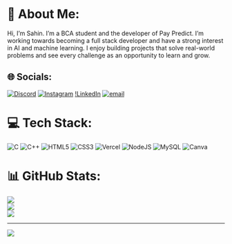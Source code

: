 # 💫 About Me:
Hi, I’m Sahin. I’m a BCA student and the developer of Pay Predict. I’m working towards becoming a full stack developer and have a strong interest in AI and machine learning. I enjoy building projects that solve real-world problems and see every challenge as an opportunity to learn and grow. 


## 🌐 Socials:
[![Discord](https://img.shields.io/badge/Discord-%237289DA.svg?logo=discord&logoColor=white)](https://discord.gg/697814) [![Instagram](https://img.shields.io/badge/Instagram-%23E4405F.svg?logo=Instagram&logoColor=white)](https://instagram.com/sahin_edition) [!LinkedIn](https://img.shields.io/badge/LinkedIn-%230077B5.svg?logo=linkedin&logoColor=white) [![email](https://img.shields.io/badge/Email-D14836?logo=gmail&logoColor=white)](mailto:sahinsultan095@gmail.com) 

# 💻 Tech Stack:
![C](https://img.shields.io/badge/c-%2300599C.svg?style=for-the-badge&logo=c&logoColor=white) ![C++](https://img.shields.io/badge/c++-%2300599C.svg?style=for-the-badge&logo=c%2B%2B&logoColor=white) ![HTML5](https://img.shields.io/badge/html5-%23E34F26.svg?style=for-the-badge&logo=html5&logoColor=white) ![CSS3](https://img.shields.io/badge/css3-%231572B6.svg?style=for-the-badge&logo=css3&logoColor=white) ![Vercel](https://img.shields.io/badge/vercel-%23000000.svg?style=for-the-badge&logo=vercel&logoColor=white) ![NodeJS](https://img.shields.io/badge/node.js-6DA55F?style=for-the-badge&logo=node.js&logoColor=white) ![MySQL](https://img.shields.io/badge/mysql-4479A1.svg?style=for-the-badge&logo=mysql&logoColor=white) ![Canva](https://img.shields.io/badge/Canva-%2300C4CC.svg?style=for-the-badge&logo=Canva&logoColor=white)
# 📊 GitHub Stats:
![](https://github-readme-stats.vercel.app/api?username=sahin-sultan&theme=transparent&hide_border=false&include_all_commits=false&count_private=false)<br/>
![](https://nirzak-streak-stats.vercel.app/?user=sahin-sultan&theme=transparent&hide_border=false)<br/>
![](https://github-readme-stats.vercel.app/api/top-langs/?username=sahin-sultan&theme=transparent&hide_border=false&include_all_commits=false&count_private=false&layout=compact)

---
[![](https://visitcount.itsvg.in/api?id=sahin-sultan&icon=0&color=0)](https://visitcount.itsvg.in)

<!-- Proudly created with GPRM ( https://gprm.itsvg.in ) -->
